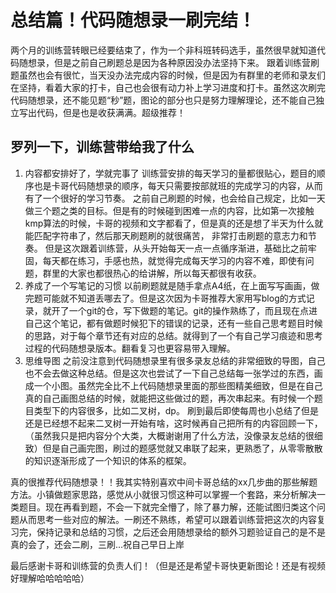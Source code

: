 # 总结篇！代码随想录一刷完结！
两个月的训练营转眼已经要结束了，作为一个非科班转码选手，虽然很早就知道代码随想录，但是之前自己刷题总是因为各种原因没办法坚持下来。 跟着训练营刷题虽然也会有很忙，当天没办法完成内容的时候，但是因为有群里的老师和录友们在坚持，看着大家的打卡，自己也会很有动力补上学习进度和打卡。虽然这次刷完代码随想录，还不能见题“秒”题，图论的部分也只是努力理解理论，还不能自己独立写出代码，但是也是收获满满。超级推荐！

## 罗列一下，训练营带给我了什么
1. 内容都安排好了，学就完事了
训练营安排的每天学习的量都很贴心，题目的顺序也是卡哥代码随想录的顺序，每天只需要按部就班的完成学习的内容，从而有了一个很好的学习节奏。 之前自己刷题的时候，也会给自己规定，比如一天做三个题之类的目标。但是有的时候碰到困难一点的内容，比如第一次接触kmp算法的时候，卡哥的视频和文字都看了，但是真的还是想了半天为什么就能匹配字符串了，然后那天刷题刷的就很痛苦， 非常打击刷题的意志力和节奏。 但是这次跟着训练营，从头开始每天一点一点循序渐进，基础比之前牢固，每天都在练习，手感也热，就觉得完成每天学习的内容不难，即使有问题，群里的大家也都很热心的给讲解，所以每天都很有收获。
2. 养成了一个写笔记的习惯
以前刷题就是随手拿点A4纸，在上面写写画画，做完题可能就不知道丢哪去了。但是这次因为卡哥推荐大家用写blog的方式记录，就开了一个git的仓，写下做题的笔记。git的操作熟练了，而且现在点进自己这个笔记，都有做题时候犯下的错误的记录，还有一些自己思考题目时候的思路，对于每个章节还有对应的总结。就得到了一个有自己学习痕迹和思考过程的代码随想录版本。翻看复习也更容易带入理解。
3. 思维导图
之前没注意到代码随想录里有很多录友总结的非常细致的导图，自己也不会去做这种总结。但是这次也尝试了一下自己总结每一张学过的东西，画成一个小图。虽然完全比不上代码随想录里面的那些图精美细致，但是在自己真的自己画图总结的时候，就能把这些做过的题，再次串起来。有时候一个题目类型下的内容很多，比如二叉树，dp。 刷到最后即使每周也小总结了但是还是已经想不起来二叉树一开始有啥，这时候再自己把所有的内容回顾一下，（虽然我只是把内容分个大类，大概谢谢用了什么方法，没像录友总结的很细致）但是自己画完图，刷过的题感觉就又串联了起来，更熟悉了，从零零散散的知识逐渐形成了一个知识的体系的框架。

真的很推荐代码随想录！！我其实特别喜欢中间卡哥总结的xx几步曲的那些解题方法。小镇做题家思路，感觉从小就很习惯这种可以掌握一个套路，来分析解决一类题目。现在再看到题，不会一下就完全懵了，除了暴力解，还能试图归类这个问题从而思考一些对应的解法。一刷还不熟练，希望可以跟着训练营把这次的内容复习完，保持记录和总结的习惯，之后还会用随想录给的额外习题验证自己的是不是真的会了，还会二刷，三刷...祝自己早日上岸

最后感谢卡哥和训练营的负责人们！（但是还是希望卡哥快更新图论！还是有视频好理解哈哈哈哈哈）